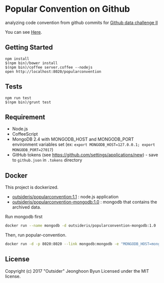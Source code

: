 # Popular Convention on Github

analyzing code convention from github commits for [Github data challenge II](https://github.com/blog/1450-the-github-data-challenge-ii)

You can see [Here](http://sideeffect.kr/popularconvention/).

## Getting Started

    npm install
    $(npm bin)/bower install
    $(npm bin)/coffee server.coffee --nodejs
    open http://localhost:8020/popularconvention

## Tests

    npm run test
    $(npm bin)/grunt test

## Requirement
* Node.js
* CoffeeScript
* MongoDB 2.4 with MONGODB_HOST and MONGODB_PORT environment variables set (ex: `export MONGODB_HOST=127.0.0.1; export MONGODB_PORT=27017`)
* GitHub tokens (see https://github.com/settings/applications/new) - save to `github.json` in `.tokens` directory

## Docker
This project is dockerized.

* [outsideris/popularconvention:1.1](https://hub.docker.com/r/outsideris/popularconvention/) : node.js application
* [outsideris/popularconvention-mongodb:1.0](https://hub.docker.com/r/outsideris/popularconvention-mongodb/) : mongodb that contains the archived data.

Run mongodb first

```bash
docker run --name mongodb -d outsideris/popularconvention-mongodb:1.0
```

Then, run popular-convention.

```bash
docker run -d -p 8020:8020 --link mongodb:mongodb -e "MONGODB_HOST=mongodb" outsideris/popularconvention:1.1
```

## License
Copyright (c) 2017 "Outsider" Jeonghoon Byun
Licensed under the MIT license.
